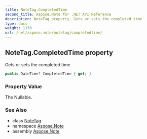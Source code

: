 ```yaml
---
title: NoteTag.CompletedTime
second_title: Aspose.Note for .NET API Reference
description: NoteTag property. Gets or sets the completed time
type: docs
weight: 1130
url: /net/aspose.note/notetag/completedtime/
---
```

## NoteTag.CompletedTime property

Gets or sets the completed time.

```csharp
public DateTime? CompletedTime { get; }
```

### Property Value

The Nullable.

### See Also

* class [NoteTag](../)
* namespace [Aspose.Note](../../notetag/)
* assembly [Aspose.Note](../../../)


